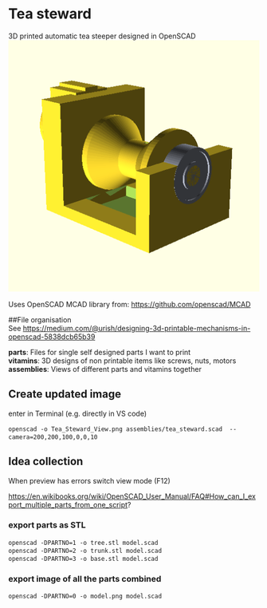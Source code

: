 # Tea steward
3D printed automatic tea steeper designed in OpenSCAD
![TeaSteward](https://raw.githubusercontent.com/ForestRupicolous/tea_steward/master/Tea_Steward_View.png)  
  

Uses OpenSCAD MCAD library from: https://github.com/openscad/MCAD  
  


##File organisation  
See https://medium.com/@urish/designing-3d-printable-mechanisms-in-openscad-5838dcb65b39  

**parts**: Files for single self designed parts I want to print  
**vitamins**: 3D designs of non printable items like screws, nuts, motors  
**assemblies**: Views of different parts and vitamins together  

## Create updated image
enter in Terminal (e.g. directly in VS code)

    openscad -o Tea_Steward_View.png assemblies/tea_steward.scad  --camera=200,200,100,0,0,10

## Idea collection  
When preview has errors switch view mode (F12)  

https://en.wikibooks.org/wiki/OpenSCAD_User_Manual/FAQ#How_can_I_export_multiple_parts_from_one_script?


### export parts as STL
    openscad -DPARTNO=1 -o tree.stl model.scad
    openscad -DPARTNO=2 -o trunk.stl model.scad
    openscad -DPARTNO=3 -o base.stl model.scad
 
### export image of all the parts combined
    openscad -DPARTNO=0 -o model.png model.scad